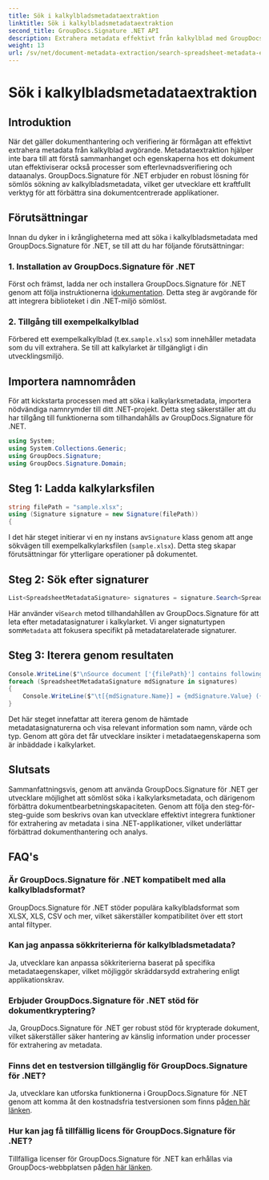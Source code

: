 ```yaml
---
title: Sök i kalkylbladsmetadataextraktion
linktitle: Sök i kalkylbladsmetadataextraktion
second_title: GroupDocs.Signature .NET API
description: Extrahera metadata effektivt från kalkylblad med GroupDocs.Signature för .NET. Förbättra dokumenthantering och analys utan ansträngning.
weight: 13
url: /sv/net/document-metadata-extraction/search-spreadsheet-metadata-extraction/
---
```


# Sök i kalkylbladsmetadataextraktion

## Introduktion
När det gäller dokumenthantering och verifiering är förmågan att effektivt extrahera metadata från kalkylblad avgörande. Metadataextraktion hjälper inte bara till att förstå sammanhanget och egenskaperna hos ett dokument utan effektiviserar också processer som efterlevnadsverifiering och dataanalys. GroupDocs.Signature för .NET erbjuder en robust lösning för sömlös sökning av kalkylbladsmetadata, vilket ger utvecklare ett kraftfullt verktyg för att förbättra sina dokumentcentrerade applikationer.
## Förutsättningar
Innan du dyker in i krångligheterna med att söka i kalkylbladsmetadata med GroupDocs.Signature för .NET, se till att du har följande förutsättningar:
### 1. Installation av GroupDocs.Signature för .NET
 Först och främst, ladda ner och installera GroupDocs.Signature för .NET genom att följa instruktionerna i[dokumentation](https://tutorials.groupdocs.com/signature/net/). Detta steg är avgörande för att integrera biblioteket i din .NET-miljö sömlöst.
### 2. Tillgång till exempelkalkylblad
Förbered ett exempelkalkylblad (t.ex.`sample.xlsx`) som innehåller metadata som du vill extrahera. Se till att kalkylarket är tillgängligt i din utvecklingsmiljö.

## Importera namnområden
För att kickstarta processen med att söka i kalkylarksmetadata, importera nödvändiga namnrymder till ditt .NET-projekt. Detta steg säkerställer att du har tillgång till funktionerna som tillhandahålls av GroupDocs.Signature för .NET.

```csharp
using System;
using System.Collections.Generic;
using GroupDocs.Signature;
using GroupDocs.Signature.Domain;
```
## Steg 1: Ladda kalkylarksfilen
```csharp
string filePath = "sample.xlsx";
using (Signature signature = new Signature(filePath))
{
```
 I det här steget initierar vi en ny instans av`Signature` klass genom att ange sökvägen till exempelkalkylarksfilen (`sample.xlsx`). Detta steg skapar förutsättningar för ytterligare operationer på dokumentet.
## Steg 2: Sök efter signaturer
```csharp
List<SpreadsheetMetadataSignature> signatures = signature.Search<SpreadsheetMetadataSignature>(SignatureType.Metadata);
```
 Här använder vi`Search` metod tillhandahållen av GroupDocs.Signature för att leta efter metadatasignaturer i kalkylarket. Vi anger signaturtypen som`Metadata` att fokusera specifikt på metadatarelaterade signaturer.
## Steg 3: Iterera genom resultaten
```csharp
Console.WriteLine($"\nSource document ['{filePath}'] contains following signatures.");
foreach (SpreadsheetMetadataSignature mdSignature in signatures)
{
    Console.WriteLine($"\t[{mdSignature.Name}] = {mdSignature.Value} ({mdSignature.Type})");
}
```
Det här steget innefattar att iterera genom de hämtade metadatasignaturerna och visa relevant information som namn, värde och typ. Genom att göra det får utvecklare insikter i metadataegenskaperna som är inbäddade i kalkylarket.

## Slutsats
Sammanfattningsvis, genom att använda GroupDocs.Signature för .NET ger utvecklare möjlighet att sömlöst söka i kalkylarksmetadata, och därigenom förbättra dokumentbearbetningskapaciteten. Genom att följa den steg-för-steg-guide som beskrivs ovan kan utvecklare effektivt integrera funktioner för extrahering av metadata i sina .NET-applikationer, vilket underlättar förbättrad dokumenthantering och analys.
## FAQ's
### Är GroupDocs.Signature för .NET kompatibelt med alla kalkylbladsformat?
GroupDocs.Signature för .NET stöder populära kalkylbladsformat som XLSX, XLS, CSV och mer, vilket säkerställer kompatibilitet över ett stort antal filtyper.
### Kan jag anpassa sökkriterierna för kalkylbladsmetadata?
Ja, utvecklare kan anpassa sökkriterierna baserat på specifika metadataegenskaper, vilket möjliggör skräddarsydd extrahering enligt applikationskrav.
### Erbjuder GroupDocs.Signature för .NET stöd för dokumentkryptering?
Ja, GroupDocs.Signature för .NET ger robust stöd för krypterade dokument, vilket säkerställer säker hantering av känslig information under processer för extrahering av metadata.
### Finns det en testversion tillgänglig för GroupDocs.Signature för .NET?
 Ja, utvecklare kan utforska funktionerna i GroupDocs.Signature för .NET genom att komma åt den kostnadsfria testversionen som finns på[den här länken](https://releases.groupdocs.com/).
### Hur kan jag få tillfällig licens för GroupDocs.Signature för .NET?
 Tillfälliga licenser för GroupDocs.Signature för .NET kan erhållas via GroupDocs-webbplatsen på[den här länken](https://purchase.groupdocs.com/temporary-license/).